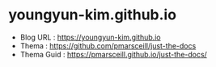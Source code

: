 # youngyun-kim.github.io
* Blog URL : https://youngyun-kim.github.io
* Thema : https://github.com/pmarsceill/just-the-docs
* Thema Guid : https://pmarsceill.github.io/just-the-docs/
